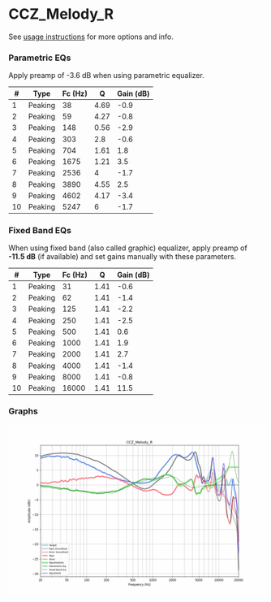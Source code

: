 # CCZ_Melody_R
See [usage instructions](https://github.com/jaakkopasanen/AutoEq#usage) for more options and info.

### Parametric EQs
Apply preamp of -3.6 dB when using parametric equalizer.

|   # | Type    |   Fc (Hz) |    Q |   Gain (dB) |
|-----|---------|-----------|------|-------------|
|   1 | Peaking |        38 | 4.69 |        -0.9 |
|   2 | Peaking |        59 | 4.27 |        -0.8 |
|   3 | Peaking |       148 | 0.56 |        -2.9 |
|   4 | Peaking |       303 | 2.8  |        -0.6 |
|   5 | Peaking |       704 | 1.61 |         1.8 |
|   6 | Peaking |      1675 | 1.21 |         3.5 |
|   7 | Peaking |      2536 | 4    |        -1.7 |
|   8 | Peaking |      3890 | 4.55 |         2.5 |
|   9 | Peaking |      4602 | 4.17 |        -3.4 |
|  10 | Peaking |      5247 | 6    |        -1.7 |

### Fixed Band EQs
When using fixed band (also called graphic) equalizer, apply preamp of **-11.5 dB** (if available) and set gains manually with these parameters.

|   # | Type    |   Fc (Hz) |    Q |   Gain (dB) |
|-----|---------|-----------|------|-------------|
|   1 | Peaking |        31 | 1.41 |        -0.6 |
|   2 | Peaking |        62 | 1.41 |        -1.4 |
|   3 | Peaking |       125 | 1.41 |        -2.2 |
|   4 | Peaking |       250 | 1.41 |        -2.5 |
|   5 | Peaking |       500 | 1.41 |         0.6 |
|   6 | Peaking |      1000 | 1.41 |         1.9 |
|   7 | Peaking |      2000 | 1.41 |         2.7 |
|   8 | Peaking |      4000 | 1.41 |        -1.4 |
|   9 | Peaking |      8000 | 1.41 |        -0.8 |
|  10 | Peaking |     16000 | 1.41 |        11.5 |

### Graphs
![](./CCZ_Melody_R.png)
